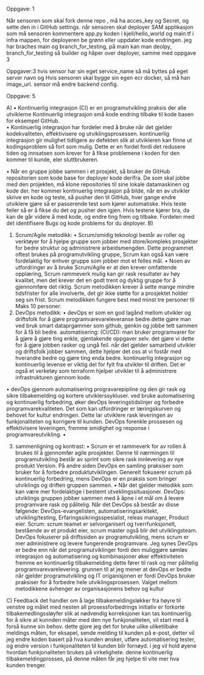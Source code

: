 Oppgave: 1

Når sensoren som skal fork denne repo , må ha acces_key og Secret, og sette den in i GitHub settings.
når sensoren skal deployer SAM applikasjon som må sensoren kommentere app.py  koden i kjell/hello_world og main.tf i infra mappen,
for deployeren be grønn eller uppdater kode endringen.
jeg har braches main og branch_for_testing, på main kan man deolpy, branch_for_testing så builder og håper over deployer, samme med oppgave 3

Oppgaver:3
hvis sensor har sin eget service_name så må byttes på eget server navn og
Hvis sensoren skal bygge sin egen ecr docker, så må han image_url.
sensor må endre backend config.




Oppgave: 5

A)
•	Kontinuerlig integrasjon (CI) er en programutvikling praksis der alle utviklerne Kontinuerlig integrasjon små kode endring tilbake til kode basen for eksempel GitHub.                                                                                         
•	Kontinuerlig integrasjon har fordeler med å bruke når det gjelder kodekvaliteten, effektivisere og utviklingsprosessen. kontinuerlig integrasjon gir mulighet tidligere av defekten slik at utvikleren kan finne ut kodingsproblem så fort som mulig. Dette er en fordel fordi det redusere tiden og innsatsen som krever for å fikse problemene i koden for den kommer til kunde, eler sluttbrukeren.                                                            

•	Når en gruppe jobbe sammen i et prosjekt, så bruker de GitHub repositorien som kode base for deployer kode derifra.
    De som skal jobbe med den projekten, må klone repositories til sine lokale datamaskinen og kode der. her kommer kontinuerlig integrasjon på bilde, 
   når en av utvikler skrive en kode og teste, så pusher den til GitHub, hver gange endre utviklere gjøre så er passerende test som kjører automatiske. 
   Hvis teste feiler så er å fikse du det og pusher den igjen. Hvis testene kjører bra, da kan de går videre å med kode, og endre ting frem og tilbake. Fordelen med det identifisere Bugs og kode problems for du deployer.
B)

1.	Scrum/Agile metodikk:
•	 Scrum/smidig teknologi består av roller og verktøyer for å hjelpe gruppe som jobber med store/kompleks prosjekter for bedre struktur og administrere arbeidsmengden. 
    Dette programmet oftest brukes på programutvikling gruppe, Scrum kan også kan være fordelaktig for enhver gruppe som jobber mot et felles mål.
•	Noen av utfordringer av å bruke Scrum/Agile er at den krever omfattende opplæring, Scrum rammeverk mulig kan gir rask resultater av høy kvalitet, men det krever det en godt trent og dyktig gruppe for å gjennomføre det riktig.
    Scrum metodikken krever å sette mange mindre tidsfrister for alle involverte, det gir ikke støtte for a prosjektet holder seg sin frist. Scrum metodikken fungere best med minst tre personer til Maks 10 personer.                                             
2.	DevOps metodikk: 
•	 devOps er som en god lagånd mellom utvikler og driftsfolk for å gjøre programvarevareleveranse bedre.dette gjøre man ved bruk smart dataprgammer som github, genkin og jobbe tett sammen for å få bli bedre. 
     automatisering: (CI/CD): man bruker programvarer for å gjøre å gjøre ting enkle, gjentakende oppgaver selv. det gjøre vi dette for å gjøre jobben rasker og ungå feil. 
     når det gjelder samarbeid utvikler og driftsfolk jobber sammen, dette hjelper det oss at vi fostår med hverandre bedre og gjøre ting enda bedre.
     kontinuerlig integrasjon og kontinuerlig levense er viktig del for fylt fra utvikler til driften.
     Det er også et verketøy som terraform hjelper utvikler til å administrere infrastrukturen gjennom kode.
      
•	devOps gjennom automatisering progravarepipline og den gir rask og sikre tilbakemelding og kortere utviklerssykluser.
     ved bruke automatisering og kontinuerlig forbedring, øker devOps leveringstidslinjer og forbedre programvarekvaliteten. 
     Det som kan utfordringer er læringskurven og behovet for kultur endringen.
    Dette lar utviklere rask leveringen av funkjonaliteten og korrigere til kunden. 
    DevOps forenkle prossesen og effektivisere leveringen, fremme smidighet og response i programvareutvikling.
•


3.	sammenligning og kontrast:
•	Scrum er et rammeverk for av rollen å brukes til å gjennomfør agile prosjekter. Denne til nærmingen til programutvikling består av sprint som sikre rask innlevering av nye produkt Version. 
    På andre siden DevOps en samling praksiser som bruker for å forbedre produktutviklingen.
    Generelt fokuserer scrum på kontinuerlig forbedring, mens DevOps er en praksis som bringer utviklings og driften gruppen sammen.
•	Når det gjelder metodikk som kan være mer fordelaktige i bestemt utveklingssituasjoner.
    DevOps: utviklings gruppen jobber sammen med å åpne i et mål om å levere programvare rask og pålitelig. 
   Når det DevOps så består av disse følgende: DevOps-evangelisten, automatiseringsarkitekt, utvikling/testing, Erfaringssikringsspesialist, releas manager, Product eier.
   Scrum: scrum teamet er selvorganisert og tverrfunksjonelt, bestående av et produkt eier, scrum master også blir det utviklingsteam.
   DevOps fokuserer på driftssiden av programutvikling, mens scrum er mer administrere og levere fungerende programvare.
  Jeg synes DevOps er bedre enn når det programutviklinger fordi den muliggjøre sømløs integrasjon og automatisering og kombinasjoner øker effektiviteten fremme en kontinuerlig tilbakemelding dette fører til rask og mer pålitelig programvarevarelevering.
  grunnen til at jeg mener at devOps er bedre når gjelder programutvikling og IT origanisjonen er fordi DevOps bruker praksiser for å forbedre hele utviklingsprosessen.
  Valget mellom metodikkene avhenger av organisasjonens behov og kultur

  

C)
  Feedback det handler om å lage tilbakemeldingsløkker fra høyre til venstre og målet med nesten all prosessforbedrings initiativ er forkorte tilbakemedlingssløyfer slik at nødvendig korreksjoner kan tas kontinuerlig. 
  for å sikre at kunnden måter med den nye funkjonaliteten, vil start med å forså kunne sin behov. dette gjore jeg det for bruke ulike uliketilbake meldings måten, 
  for eksapel, sende melding til kunden på e-post, detter vil jeg endre koden basert på hva kunden ønsker, utføre automatisering tester,
  og endre version i funkjonaliteten til kunden blir fornøyd. i jeg vil hold øyene hvordan funkjonaliteten brukes på virkelighete.
  denne kontinuerlig tilbakemeldingprosses, på denne måten får jeg hjelpe til vite mer hva kunden trenger.


